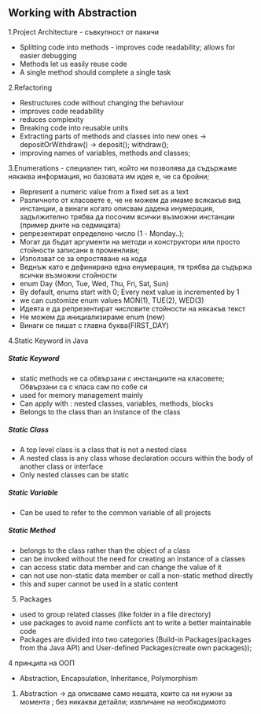 ## Working with Abstraction

1.Project Architecture - съвкупност от пакичи
- Splitting code into methods - improves code readability; allows for easier debugging
- Methods let us easily reuse code
- A single method should complete a single task

2.Refactoring
- Restructures code without changing the behaviour
- improves code readability
- reduces complexity
- Breaking code into reusable units
- Extracting parts of methods and classes into new ones -> depositOrWithdraw() -> deposit(); withdraw();
- improving names of variables, methods and classes;


3.Enumerations - специален тип, който ни позволява да съдържаме някаква информация,
но базовата им идея е, че са бройни;
- Represent a numeric value from a fixed set as a text
- Различното от класовете е, че не можем да имаме всякакъв вид инстанции, а винаги когато 
описвам дадена инумерация, задължително трябва да посочим всички възможни инстанции
(пример дните на седмицата)
- репрезентират определено число (1 - Monday..);
- Могат да бъдат аргументи на методи и конструктори или просто стойности записани в променливи;
- Използват се за опростяване на кода
- Веднъж като е дефинирана една енумерация, тя трябва да съдържа всички възможни стойности
- enum Day {Mon, Tue, Wed, Thu, Fri, Sat, Sun}
- By default, enums start with 0; Every next value is incremented by 1
- we can customize enum values MON(1), TUE(2), WED(3)
- Идеята е да репрезентират числовите стойности на някакъв текст
- Не можем да инициализираме enum (new)
- Винаги се пишат с главна буква(FIRST_DAY)

4.Static Keyword in Java
##### Static Keyword
- static methods не са обвързани с инстанциите на класовете; Обвързани са с класа сам по собе си
- used for memory management mainly
- Can apply with : nested classes, variables, methods, blocks
- Belongs to the class than an instance of the class
##### Static Class
- A top level class is a class that is not a nested class
- A nested class is any class whose declaration occurs within the body of another class or interface
- Only nested classes can be static
##### Static Variable
- Can be used to refer to the common variable of all projects
##### Static Method
- belongs to the class rather than the object of a class
- can be invoked without the need for creating an instance of a classes
- can access static data member and can change the value of it
- can not use non-static data member or call a non-static method directly
- this and super cannot be used in a static content

5. Packages
- used to group related classes (like folder in a file directory)
- use packages to avoid name conflicts ant to write a better maintainable code
- Packages are divided into two categories (Build-in Packages(packages from tha Java API) and 
User-defined Packages(create own packages));


4 принципа на ООП
- Abstraction, Encapsulation, Inheritance, Polymorphism
1. Abstraction -> да описваме само нешата, които са ни нужни за момента ; без никакви детайли; извличане на необходимото
